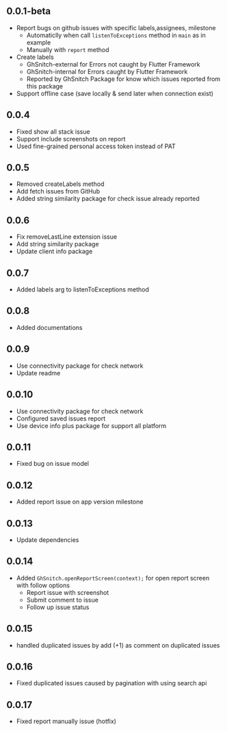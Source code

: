 ## 0.0.1-beta

* Report bugs on github issues with specific labels,assignees, milestone
  - Automaticlly when call `listenToExceptions` method in `main` as in example
  - Manually with `report` method
* Create labels
	- GhSnitch-external for Errors not caught by Flutter Framework
	- GhSnitch-internal for Errors caught by Flutter Framework
	- Reported by GhSnitch Package for know which issues reported from this package
* Support offline case (save locally & send later when connection exist)

## 0.0.4

* Fixed show all stack issue
* Support include screenshots on report
* Used fine-grained personal access token instead of PAT

## 0.0.5
* Removed createLabels method
* Add fetch issues from GitHub
* Added string similarity package for check issue already reported
## 0.0.6

* Fix removeLastLine extension issue
* Add string similarity package
* Update client info package

## 0.0.7
* Added labels arg to listenToExceptions method

## 0.0.8
* Added documentations

## 0.0.9
* Use connectivity package for check network
* Update readme

## 0.0.10
* Use connectivity package for check network
* Configured saved issues report
* Use device info plus package for support all platform

## 0.0.11
* Fixed bug on issue model

## 0.0.12
* Added report issue on app version milestone

## 0.0.13
* Update dependencies

## 0.0.14
* Added `GhSnitch.openReportScreen(context);` for open report screen with follow options
	- Report issue with screenshot
	- Submit comment to issue
	- Follow up issue status

## 0.0.15
* handled duplicated issues by add (+1) as comment on duplicated issues

## 0.0.16
* Fixed duplicated issues caused by pagination with using search api

## 0.0.17
* Fixed report manually issue (hotfix)
